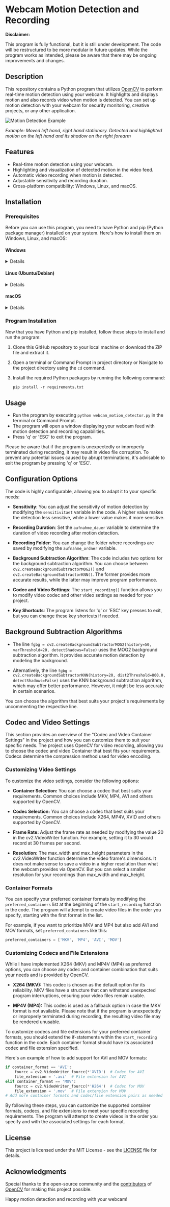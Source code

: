 # Webcam Motion Detection and Recording

**Disclaimer:**

This program is fully functional, but it is still under development. The code will be restructured to be more modular in future updates. While the program works as intended, please be aware that there may be ongoing improvements and changes.

## Description

This repository contains a Python program that utilizes [OpenCV](https://github.com/opencv/opencv) to perform real-time motion detection using your webcam. It highlights and displays motion and also records video when motion is detected. You can set up motion detection with your webcam for security monitoring, creative projects, or any other application.

![Motion Detection Example](motion_detection_example.png)

*Example: Moved left hand, right hand stationary. Detected and highlighted motion on the left hand and its shadow on the right forearm*

## Features

- Real-time motion detection using your webcam.
- Highlighting and visualization of detected motion in the video feed.
- Automatic video recording when motion is detected.
- Adjustable sensitivity and recording duration.
- Cross-platform compatibility: Windows, Linux, and macOS.

## Installation

### Prerequisites

Before you can use this program, you need to have Python and pip (Python package manager) installed on your system. Here's how to install them on Windows, Linux, and macOS:


#### Windows 

<details closed>
<summary>Details</summary>

1. **Python Installation:**
   - Visit the [Python Downloads](https://www.python.org/downloads/) page.
   - Download the latest Python installer for Windows.
   - Run the installer and check the option "Add Python X.X to PATH" during installation.

   **Note:** The "Add Python X.X to PATH" option adds Python to the system PATH environment variable, allowing you to use Python from the command prompt or other locations in the system without specifying the full path to the Python executable.

2. **Check if `pip` is correctly installed:**
   - Open Command Prompt (CMD).
   - Execute the following command to display the `pip` version:
     ```
     pip --version
     ```
   - If the command runs successfully and shows the `pip` version, it means that `pip` is already installed and ready to use.

   **Note:** `pip` is typically installed automatically along with Python when using the standard installation.
   
</details>


#### Linux (Ubuntu/Debian)

<details closed>
<summary>Details</summary>


1. **Python Installation:**
   - Open Terminal.
   - Install the python 3 Package e.g.:
     ```
     sudo apt-get update
     sudo apt-get install python3
     ```

2. **Pip Installation:**
   - Install the python3-pip package e.g.:
     ```
     sudo apt-get install python3-pip
     ```
     
</details>


#### macOS

   <details closed>
<summary>Details</summary>

1. **Python Installation:**
   - Visit the [Python Downloads](https://www.python.org/downloads/) page.
   - Download the latest Python installer for macOS.
   - Run the installer

2. **Check if `pip` is correctly installed:**
   - Open Command Prompt (CMD).
   - Execute the following command to display the `pip` version:
     ```
     pip --version
     ```
   - If the command runs successfully and shows the `pip` version, it means that `pip` is already installed and ready to use.

   **Note:** `pip` is typically installed automatically along with Python when using the standard installation.

</details>

### Program Installation

Now that you have Python and pip installed, follow these steps to install and run the program:

1. Clone this GitHub repository to your local machine or download the ZIP file and extract it.

2. Open a terminal or Command Prompt in project directory or Navigate to the project directory using the `cd` command.

3. Install the required Python packages by running the following command:
   ```
   pip install -r requirements.txt
   ```

## Usage

- Run the program by executing `python webcam_motion_detector.py` in the terminal or Command Prompt.
- The program will open a window displaying your webcam feed with motion detection and recording capabilities.
- Press 'q' or 'ESC' to exit the program.

Please be aware that if the program is unexpectedly or improperly terminated during recording, it may result in video file corruption. To prevent any potential issues caused by abrupt terminations, it's advisable to exit the program by pressing 'q' or 'ESC'.

## Configuration Options

The code is highly configurable, allowing you to adapt it to your specific needs:

- **Sensitivity**: You can adjust the sensitivity of motion detection by modifying the `sensitivitaet` variable in the code. A higher value makes the detection less sensitive, while a lower value makes it more sensitive.

- **Recording Duration**: Set the `aufnahme_dauer` variable to determine the duration of video recording after motion detection.

- **Recording Folder**: You can change the folder where recordings are saved by modifying the `aufnahme_ordner` variable.

- **Background Subtraction Algorithm**: The code includes two options for the background subtraction algorithm. You can choose between `cv2.createBackgroundSubtractorMOG2()` and `cv2.createBackgroundSubtractorKNN()`. The former provides more accurate results, while the latter may improve program performance.

- **Codec and Video Settings**: The `start_recording()` function allows you to modify video codec and other video settings as needed for your project.

- **Key Shortcuts**: The program listens for 'q' or 'ESC' key presses to exit, but you can change these key shortcuts if needed.

## Background Subtraction Algorithms

- The line `fgbg = cv2.createBackgroundSubtractorMOG2(history=50, varThreshold=20, detectShadows=False)` uses the MOG2 background subtraction algorithm. It provides accurate motion detection by modeling the background.

- Alternatively, the line `fgbg = cv2.createBackgroundSubtractorKNN(history=20, dist2Threshold=800.0, detectShadows=False)` uses the KNN background subtraction algorithm, which may offer better performance. However, it might be less accurate in certain scenarios.

You can choose the algorithm that best suits your project's requirements by uncommenting the respective line.


## Codec and Video Settings

This section provides an overview of the "Codec and Video Container Settings" in the project and how you can customize them to suit your specific needs. The project uses OpenCV for video recording, allowing you to choose the codec and video Container that best fits your requirements. Codecs determine the compression method used for video encoding.

### Customizing Video Settings
To customize the video settings, consider the following options:

- **Container Selection:** You can choose a codec that best suits your requirements. Common choices include MKV, MP4, AVI and others supported by OpenCV.
  
- **Codec Selection:** You can choose a codec that best suits your requirements. Common choices include X264, MP4V, XVID and others supported by OpenCV.

- **Frame Rate:** Adjust the frame rate as needed by modifying the value 20 in the cv2.VideoWriter function. For example, setting it to 30 would record at 30 frames per second.

- **Resolution:** The max_width and max_height parameters in the cv2.VideoWriter function determine the video frame's dimensions. It does not make sense to save a video in a higher resolution than what the webcam provides via OpenCV. But you can select a smaller resolution for your recordings than max_width and max_height.

### Container Formats

You can specify your preferred container formats by modifying the `preferred_containers` list at the beginning of the `start_recording` function in the code. The program will attempt to create video files in the order you specify, starting with the first format in the list.

For example, if you want to prioritize MKV and MP4 but also add AVI and MOV formats, set `preferred_containers` like this:

```python
preferred_containers = ['MKV', 'MP4', 'AVI', 'MOV']
```

### Customizing Codecs and File Extensions

While I have implemented X264 (MKV) and MP4V (MP4) as preferred options, you can choose any codec and container combination that suits your needs and is provided by OpenCV.


- **X264 (MKV):** This codec is chosen as the default option for its reliability. MKV files have a structure that can withstand unexpected program interruptions, ensuring your video files remain usable.

- **MP4V (MP4):** This codec is used as a fallback option in case the MKV format is not available. Please note that if the program is unexpectedly or improperly terminated during recording, the resulting video file may be rendered unusable.


To customize codecs and file extensions for your preferred container formats, you should extend the if-statements within the `start_recording` function in the code. Each container format should have its associated codec and file extension specified.

Here's an example of how to add support for AVI and MOV formats:

```python
if container_format == 'AVI':
    fourcc = cv2.VideoWriter_fourcc(*'XVID')  # Codec for AVI
    file_extension = '.avi'  # File extension for AVI
elif container_format == 'MOV':
    fourcc = cv2.VideoWriter_fourcc(*'H264')  # Codec for MOV
    file_extension = '.mov'  # File extension for MOV
# Add more container formats and codec/file extension pairs as needed
```

By following these steps, you can customize the supported container formats, codecs, and file extensions to meet your specific recording requirements. The program will attempt to create videos in the order you specify and with the associated settings for each format.

## License

This project is licensed under the MIT License - see the [LICENSE](LICENSE) file for details.

## Acknowledgments

Special thanks to the open-source community and the [contributors](https://github.com/opencv/opencv/graphs/contributors) of [OpenCV](https://github.com/opencv/opencv/) for making this project possible.

Happy motion detection and recording with your webcam!
